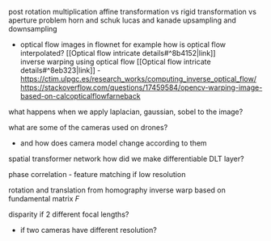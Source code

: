 post rotation multiplication
affine transformation vs 
rigid transformation vs 
aperture problem 
horn and schuk
lucas and kanade 
upsampling and downsampling 
- optical flow images in flownet for example 
how is optical flow interpolated? [[Optical flow intricate details#^8b4152|link]]  
inverse warping using optical flow [[Optical flow intricate details#^8eb323|link]] -  
	https://ctim.ulpgc.es/research_works/computing_inverse_optical_flow/
	https://stackoverflow.com/questions/17459584/opencv-warping-image-based-on-calcopticalflowfarneback

what happens when we apply laplacian, gaussian, sobel to the image? 

what are some of the cameras used on drones? 
- and how does camera model change according to them

spatial transformer network 
how did we make differentiable DLT layer? 

phase correlation - feature matching if low resolution

rotation and translation from homography
inverse warp based on fundamental matrix $F$


disparity if 2 different focal lengths? 
- if two cameras have different resolution?
